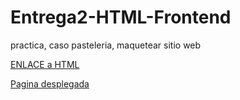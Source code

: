 # Entrega2-HTML-Frontend
practica, caso pasteleria, maquetear sitio web

<a href="index.html">ENLACE a HTML<a>
  
  <a href="https://lfer1111.github.io/Entrega2-HTML-Frontend/">Pagina desplegada<a>
